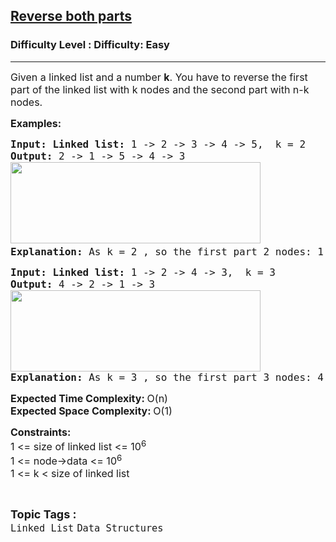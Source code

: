 <h2><a href="https://www.geeksforgeeks.org/problems/reverse-both-parts--170647/1?page=1&category=Linked%20List&status=unsolved&sortBy=accuracy">Reverse both parts</a></h2><h3>Difficulty Level : Difficulty: Easy</h3><hr><div class="problems_problem_content__Xm_eO"><p><span style="font-size: 12pt;">Given a linked list and a number <strong>k</strong>. You have to reverse the first part of the linked list with k nodes and the second part with n-k nodes.</span></p>
<p><span style="font-size: 12pt;"><strong>Examples:</strong></span></p>
<pre><span style="font-size: 12pt;"><strong>Input: Linked list: </strong>1 -&gt; 2 -&gt; 3 -&gt; 4 -&gt; 5,  k = 2<strong>
Output: </strong>2 -&gt; 1 -&gt; 5 -&gt; 4 -&gt; 3<br><img src="https://media.geeksforgeeks.org/img-practice/prod/addEditProblem/713973/Web/Other/blobid0_1723141555.png" width="400" height="130"><strong>
Explanation: </strong>As k = 2 , so the first part 2 nodes: 1 -&gt; 2 and the second part with 3 nodes: 3 -&gt; 4 -&gt; 5. Now after reversing the first part: 2 -&gt; 1 and the second part: 5 -&gt; 4 -&gt; 3. So the output is: 2 -&gt; 1 -&gt; 5 -&gt; 4 -&gt; 3</span></pre>
<pre><span style="font-size: 12pt;"><strong>Input: Linked list: </strong>1 -&gt; 2 -&gt; 4 -&gt; 3,  k = 3
<strong>Output: </strong>4 -&gt; 2 -&gt; 1 -&gt; 3<br><img src="https://media.geeksforgeeks.org/img-practice/prod/addEditProblem/713973/Web/Other/blobid1_1723141562.png" width="400" height="130"><br><strong>Explanation: </strong>As k = 3 , so the first part 3 nodes: 4 -&gt; 2 -&gt; 1 and the second part with 1 nodes: 3. Now after reversing the first part: 1 -&gt; 2 -&gt; 4 and the second part: 3. So the output is: 1 -&gt; 2 -&gt; 4 -&gt; 3
</span></pre>
<p><span style="font-size: 12pt;"><strong>Expected Time Complexity:&nbsp;</strong>O(n)<strong><br>Expected Space Complexity:&nbsp;</strong>O(1)</span></p>
<p><span style="font-size: 12pt;"><strong>Constraints:</strong><br>1 &lt;= size of linked list &lt;= 10<sup>6</sup>&nbsp; &nbsp;<sup><br></sup></span><span style="font-size: 12pt; font-family: -apple-system, BlinkMacSystemFont, 'Segoe UI', Roboto, Oxygen, Ubuntu, Cantarell, 'Open Sans', 'Helvetica Neue', sans-serif;">1 &lt;= node-&gt;data &lt;= 10<sup>6</sup></span><sup style="font-family: -apple-system, BlinkMacSystemFont, 'Segoe UI', Roboto, Oxygen, Ubuntu, Cantarell, 'Open Sans', 'Helvetica Neue', sans-serif;"><br></sup><span style="font-size: 12pt;">1 &lt;= k &lt;&nbsp;</span><span style="font-size: 16px; font-family: -apple-system, BlinkMacSystemFont, 'Segoe UI', Roboto, Oxygen, Ubuntu, Cantarell, 'Open Sans', 'Helvetica Neue', sans-serif;">size of linked list</span></p></div><br><p><span style=font-size:18px><strong>Topic Tags : </strong><br><code>Linked List</code>&nbsp;<code>Data Structures</code>&nbsp;